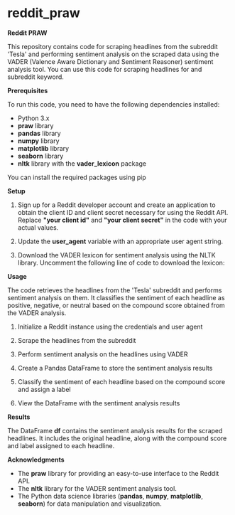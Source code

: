 # reddit_praw
**Reddit PRAW**

This repository contains code for scraping headlines from the subreddit 'Tesla' and performing sentiment analysis on the scraped data using the VADER (Valence Aware Dictionary and Sentiment Reasoner) sentiment analysis tool. You can use this code for scraping headlines for and subreddit keyword.

**Prerequisites**

To run this code, you need to have the following dependencies installed:

- Python 3.x
- **praw** library
- **pandas** library
- **numpy** library
- **matplotlib** library
- **seaborn** library
- **nltk** library with the **vader\_lexicon** package

You can install the required packages using pip

**Setup**

1. Sign up for a Reddit developer account and create an application to obtain the client ID and client secret necessary for using the Reddit API. Replace **"your client id"** and **"your client secret"** in the code with your actual values.

2. Update the **user\_agent** variable with an appropriate user agent string.

3. Download the VADER lexicon for sentiment analysis using the NLTK library. Uncomment the following line of code to download the lexicon:


**Usage**

The code retrieves the headlines from the 'Tesla' subreddit and performs sentiment analysis on them. It classifies the sentiment of each headline as positive, negative, or neutral based on the compound score obtained from the VADER analysis.

1. Initialize a Reddit instance using the credentials and user agent

2. Scrape the headlines from the subreddit

3. Perform sentiment analysis on the headlines using VADER

4. Create a Pandas DataFrame to store the sentiment analysis results

5. Classify the sentiment of each headline based on the compound score and assign a label

6. View the DataFrame with the sentiment analysis results

**Results**

The DataFrame **df** contains the sentiment analysis results for the scraped headlines. It includes the original headline, along with the compound score and label assigned to each headline.

**Acknowledgments**

- The **praw** library for providing an easy-to-use interface to the Reddit API.
- The **nltk** library for the VADER sentiment analysis tool.
- The Python data science libraries (**pandas**, **numpy**, **matplotlib**, **seaborn**) for data manipulation and visualization.



